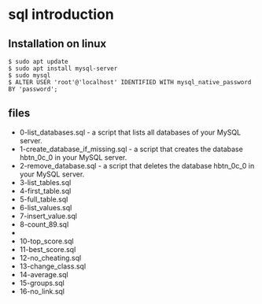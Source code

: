 # sql introduction
## Installation on linux
	$ sudo apt update
	$ sudo apt install mysql-server
	$ sudo mysql
	$ ALTER USER 'root'@'localhost' IDENTIFIED WITH mysql_native_password BY 'password';

## files
* 0-list_databases.sql -  a script that lists all databases of your MySQL server.
* 1-create_database_if_missing.sql -  a script that creates the database hbtn_0c_0 in your MySQL server.
* 2-remove_database.sql -  a script that deletes the database hbtn_0c_0 in your MySQL server.
* 3-list_tables.sql
* 4-first_table.sql
* 5-full_table.sql
* 6-list_values.sql
* 7-insert_value.sql
* 8-count_89.sql
* 
* 10-top_score.sql
* 11-best_score.sql
* 12-no_cheating.sql
* 13-change_class.sql
* 14-average.sql
* 15-groups.sql
* 16-no_link.sql

